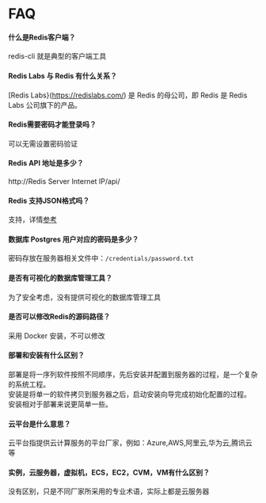 # FAQ

#### 什么是Redis客户端？

redis-cli 就是典型的客户端工具

#### Redis Labs 与 Redis 有什么关系？

[Redis Labs}(https://redislabs.com/) 是 Redis 的母公司，即 Redis 是 Redis Labs 公司旗下的产品。

#### Redis需要密码才能登录吗？

可以无需设置密码验证

#### Redis API 地址是多少？

http://Redis Server Internet IP/api/

#### Redis 支持JSON格式吗？

支持，详情[参考](https://oss.redislabs.com/redisjson/commands/)

#### 数据库 Postgres 用户对应的密码是多少？

密码存放在服务器相关文件中：`/credentials/password.txt`

#### 是否有可视化的数据库管理工具？

为了安全考虑，没有提供可视化的数据库管理工具

#### 是否可以修改Redis的源码路径？

采用 Docker 安装，不可以修改

#### 部署和安装有什么区别？

部署是将一序列软件按照不同顺序，先后安装并配置到服务器的过程，是一个复杂的系统工程。  
安装是将单一的软件拷贝到服务器之后，启动安装向导完成初始化配置的过程。  
安装相对于部署来说更简单一些。 

#### 云平台是什么意思？

云平台指提供云计算服务的平台厂家，例如：Azure,AWS,阿里云,华为云,腾讯云等

#### 实例，云服务器，虚拟机，ECS，EC2，CVM，VM有什么区别？

没有区别，只是不同厂家所采用的专业术语，实际上都是云服务器